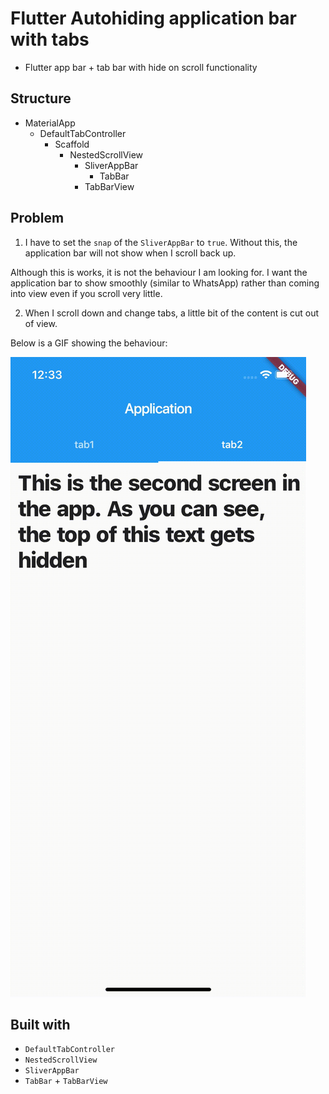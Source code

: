# Flutter Autohiding application bar with tabs

- Flutter app bar + tab bar with hide on scroll functionality

## Structure
- MaterialApp
  - DefaultTabController
    - Scaffold
      - NestedScrollView
        - SliverAppBar
          - TabBar
        - TabBarView

## Problem

1. I have to set the `snap` of the `SliverAppBar` to `true`. Without this, the application bar will not show when I scroll back up.

  Although this is works, it is not the behaviour I am looking for. I want the application bar to show smoothly (similar to WhatsApp) rather than coming into view even if you scroll very little.


2. When I scroll down and change tabs, a little bit of the content is cut out of view.

  Below is a GIF showing the behaviour:

![Problem](tabbar.gif)



## Built with

- `DefaultTabController`
- `NestedScrollView`
- `SliverAppBar`
- `TabBar` + `TabBarView`